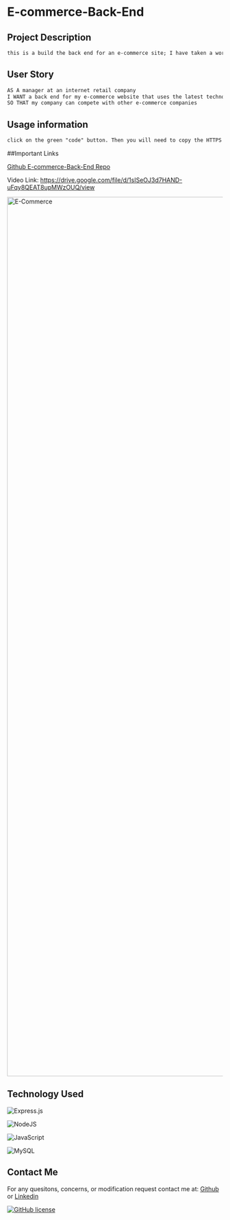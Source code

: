 # E-commerce-Back-End

## Project Description
```md
this is a build the back end for an e-commerce site; I have taken a working Express.js API and configure it to use Sequelize to interact with a MySQL database.
```
## User Story
```md
AS A manager at an internet retail company
I WANT a back end for my e-commerce website that uses the latest technologies
SO THAT my company can compete with other e-commerce companies
```
## Usage information
```md
click on the green "code" button. Then you will need to copy the HTTPS link copy then clone to your a fiolder in your terminal.
```
##Important Links

[Github E-commerce-Back-End Repo](https://github.com/RussC22/E-commerce-Back-End)

Video Link:
https://drive.google.com/file/d/1sISeOJ3d7HAND-uFqy8QEAT8upMWzOUQ/view

<img width="2048" alt="E-Commerce" src="https://user-images.githubusercontent.com/114961971/229688413-2a72628d-0df2-44be-87c4-aefb1f0b7b99.png">


## Technology Used

![Express.js](https://img.shields.io/badge/express.js-%23404d59.svg?style=for-the-badge&logo=express&logoColor=%2361DAFB)

![NodeJS](https://img.shields.io/badge/node.js-6DA55F?style=for-the-badge&logo=node.js&logoColor=white)

![JavaScript](https://img.shields.io/badge/javascript-%23323330.svg?style=for-the-badge&logo=javascript&logoColor=%23F7DF1E)

![MySQL](https://img.shields.io/badge/mysql-%2309f.svg?style=for-the-badge&logo=mysql&logoColor=white)

## Contact Me

For any quesitons, concerns, or modification request contact me at: [Github](https://github.com/RussC22) or [Linkedin](https://www.linkedin.com/in/tavarus-cherry/)

[![GitHub license](https://img.shields.io/github/license/Naereen/StrapDown.js.svg)](https://github.com/Naereen/StrapDown.js/blob/master/LICENSE)

